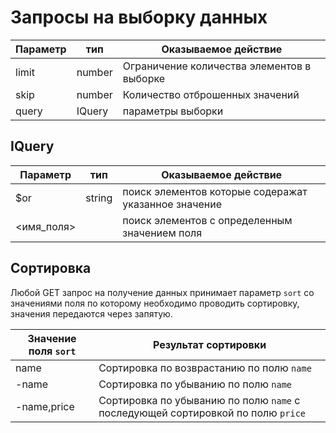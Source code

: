 # Запросы на выборку данных

| Параметр | тип | Оказываемое действие |
| ------ | ------ | ------ |
| limit | number | Ограничение количества элементов в выборке |
| skip | number | Количество отброшенных значений |
| query | IQuery | параметры выборки |

## IQuery
| Параметр | тип | Оказываемое действие |
| ------ | ------ | ------ |
| $or | string | поиск элементов которые содеражат указанное значение |
| <имя_поля> | <any> | поиск элементов с определенным значением поля |

## Сортировка
Любой GET запрос на получение данных принимает параметр `sort` со значениями поля по которому необходимо проводить сортировку, значения передаются через запятую.

| Значение поля `sort` | Результат сортировки |
| ------ | ------ |
| name | Сортировка по возврастанию по полю `name` |
| -name | Сортировка по убыванию по полю `name` |
| -name,price | Сортировка по убыванию по полю `name` с последующей сортировкой по полю `price` |

